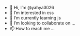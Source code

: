 - 👋 Hi, I’m @yahya3026
- 👀 I’m interested in css
- 🌱 I’m currently learning js
- 💞️ I’m looking to collaborate on ...
- 📫 How to reach me ...

<!---
yahya3026/yahya3026 is a ✨ special ✨ repository because its `README.md` (this file) appears on your GitHub profile.
You can click the Preview link to take a look at your changes.
--->
